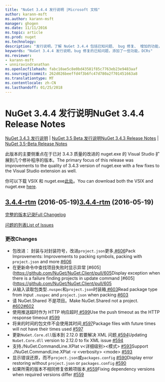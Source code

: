 ```yaml
---
title: "NuGet 3.4.4 发行说明 |Microsoft 文档"
author: karann-msft
ms.author: karann-msft
manager: ghogen
ms.date: 11/11/2016
ms.topic: article
ms.prod: nuget
ms.technology: 
description: "发行说明，了解 NuGet 3.4.4 包括已知问题、 bug 修复、 增加的功能，以及 DCRs。"
keywords: "NuGet 3.4.4 发行说明，bug 修复的已知问题，添加了一些功能，DCRs"
ms.reviewer:
- karann-msft
- unniravindranathan
ms.openlocfilehash: fabc10ae5c8e0bd43581f85c7763eb23e9483aaf
ms.sourcegitcommit: 262d026beeffd4f3b6fc47d780a2f701451663a8
ms.translationtype: MT
ms.contentlocale: zh-CN
ms.lasthandoff: 01/25/2018
---
```

# <a name="nuget-344-release-notes"></a><span data-ttu-id="d26e1-104">NuGet 3.4.4 发行说明</span><span class="sxs-lookup"><span data-stu-id="d26e1-104">NuGet 3.4.4 Release Notes</span></span>

<span data-ttu-id="d26e1-105">[NuGet 3.4.3 发行说明](../release-notes/nuget-3.4.3.md) | [NuGet 3.5 Beta 发行说明](../release-notes/nuget-3.5-Beta.md)</span><span class="sxs-lookup"><span data-stu-id="d26e1-105">[NuGet 3.4.3 Release Notes](../release-notes/nuget-3.4.3.md) | [NuGet 3.5-Beta Release Notes](../release-notes/nuget-3.5-Beta.md)</span></span>

<span data-ttu-id="d26e1-106">此版本的主要侧重点在于已对 3.4.3 质量的改进的 nuget.exe 的 Visual Studio 扩展到几个修补程序的版本。</span><span class="sxs-lookup"><span data-stu-id="d26e1-106">The primary focus of this release was improvements to the quality of 3.4.3 version of nuget.exe with a few fixes to the Visual Studio extension as well.</span></span>

<span data-ttu-id="d26e1-107">你可以下载 VSIX 和 nuget.exe[此处](https://dist.nuget.org/index.html)。</span><span class="sxs-lookup"><span data-stu-id="d26e1-107">You can download both the VSIX and nuget.exe [here](https://dist.nuget.org/index.html).</span></span>

## <a name="344-rtmhttpsgithubcomnugetnugetclienttree344-rtm-2016-05-19"></a><span data-ttu-id="d26e1-108">[3.4.4-rtm](https://github.com/NuGet/NuGet.Client/tree/3.4.4-rtm) (2016-05-19)</span><span class="sxs-lookup"><span data-stu-id="d26e1-108">[3.4.4-rtm](https://github.com/NuGet/NuGet.Client/tree/3.4.4-rtm) (2016-05-19)</span></span>

[<span data-ttu-id="d26e1-109">完整的版本记录</span><span class="sxs-lookup"><span data-stu-id="d26e1-109">Full Changelog</span></span>](https://github.com/NuGet/NuGet.Client/compare/3.5.0-beta-final...3.4.4-rtm)

[<span data-ttu-id="d26e1-110">问题的列表</span><span class="sxs-lookup"><span data-stu-id="d26e1-110">List of Issues</span></span>](https://github.com/NuGet/Home/issues?q=is%3Aissue+milestone%3A3.4.4+is%3Aclosed)

### <a name="changes"></a><span data-ttu-id="d26e1-111">更改</span><span class="sxs-lookup"><span data-stu-id="d26e1-111">Changes</span></span>

- <span data-ttu-id="d26e1-112">包改进： 封装与对封装符号，改进`project.json`更多[ \#606](https://github.com/NuGet/NuGet.Client/pull/606)</span><span class="sxs-lookup"><span data-stu-id="d26e1-112">Pack Improvements: Improvements to packing symbols, packing with `project.json` and more [\#606](https://github.com/NuGet/NuGet.Client/pull/606)</span></span>
- <span data-ttu-id="d26e1-113">在更新命令中查找项目失败时显示异常 [\#605] (https://github.com/NuGet/NuGet.Client/pull/605</span><span class="sxs-lookup"><span data-stu-id="d26e1-113">Display exception when there is a failure finding projects in update command [\#605](https://github.com/NuGet/NuGet.Client/pull/605</span></span>
- <span data-ttu-id="d26e1-114">从输入读取包类型`.nuspec`和`project.json`时装箱[ \#603](https://github.com/NuGet/NuGet.Client/pull/603)</span><span class="sxs-lookup"><span data-stu-id="d26e1-114">Read package type from input `.nuspec` and `project.json` when packing [\#603](https://github.com/NuGet/NuGet.Client/pull/603)</span></span>
- <span data-ttu-id="d26e1-115">请 NuGet.Shared 不是项目。</span><span class="sxs-lookup"><span data-stu-id="d26e1-115">Make NuGet.Shared not a project.</span></span> [<span data-ttu-id="d26e1-116">\#602</span><span class="sxs-lookup"><span data-stu-id="d26e1-116">\#602</span></span>](https://github.com/NuGet/NuGet.Client/pull/602)
- <span data-ttu-id="d26e1-117">使用推送超时作为 HTTP 响应超时[ \#599](https://github.com/NuGet/NuGet.Client/pull/599)</span><span class="sxs-lookup"><span data-stu-id="d26e1-117">Use the push timeout as the HTTP response timeout [\#599](https://github.com/NuGet/NuGet.Client/pull/599)</span></span>
- <span data-ttu-id="d26e1-118">将来的时间的包文件不会使用其时间[ \#597](https://github.com/NuGet/NuGet.Client/pull/597)</span><span class="sxs-lookup"><span data-stu-id="d26e1-118">Package files with future times will not have their times used [\#597](https://github.com/NuGet/NuGet.Client/pull/597)</span></span>
- <span data-ttu-id="d26e1-119">更新`NuGet.Core.dll`版本到 2.12.0 若要解决 XML 问题[ \#594](https://github.com/NuGet/NuGet.Client/pull/594)</span><span class="sxs-lookup"><span data-stu-id="d26e1-119">Updating `NuGet.Core.dll` version to 2.12.0 to fix XML issue [\#594](https://github.com/NuGet/NuGet.Client/pull/594)</span></span>
- <span data-ttu-id="d26e1-120">支持./NuGet.CommandLine.XPlat v\<详细级别\>\<模式\> [ \#593](https://github.com/NuGet/NuGet.Client/pull/593)</span><span class="sxs-lookup"><span data-stu-id="d26e1-120">Support ./NuGet.CommandLine.XPlat -v \<verbosity\> \<mode\> [\#593](https://github.com/NuGet/NuGet.Client/pull/593)</span></span>
- <span data-ttu-id="d26e1-121">显示错误还原，而不`project.json`或`packages.config` [ \#590](https://github.com/NuGet/NuGet.Client/pull/590)</span><span class="sxs-lookup"><span data-stu-id="d26e1-121">Display error restoring without `project.json` or `packages.config` [\#590](https://github.com/NuGet/NuGet.Client/pull/590)</span></span>
- <span data-ttu-id="d26e1-122">如果所需的版本不相同修复依赖项版本[ \#559](https://github.com/NuGet/NuGet.Client/pull/559)</span><span class="sxs-lookup"><span data-stu-id="d26e1-122">Fixing dependency versions when required versions differ [\#559](https://github.com/NuGet/NuGet.Client/pull/559)</span></span>